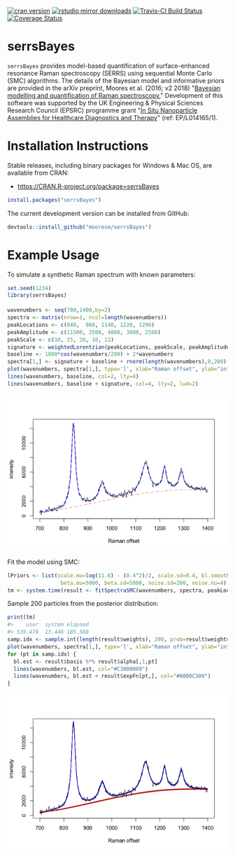 <!-- README.md is generated from README.Rmd. Please edit that file -->
[![cran version](http://www.r-pkg.org/badges/version/serrsBayes)](https://cran.r-project.org/package=serrsBayes) [![rstudio mirror downloads](http://cranlogs.r-pkg.org/badges/grand-total/serrsBayes)](https://github.com/metacran/cranlogs.app) [![Travis-CI Build Status](https://travis-ci.org/mooresm/serrsBayes.svg?branch=master)](https://travis-ci.org/mooresm/serrsBayes) [![Coverage Status](https://img.shields.io/codecov/c/github/mooresm/serrsBayes/master.svg)](https://codecov.io/github/mooresm/serrsBayes?branch=master)

serrsBayes
==========

`serrsBayes` provides model-based quantification of surface-enhanced resonance Raman spectroscopy (SERRS) using sequential Monte Carlo (SMC) algorithms. The details of the Bayesian model and informative priors are provided in the arXiv preprint, Moores et al. (2016; v2 2018) "[Bayesian modelling and quantification of Raman spectroscopy.](https://arxiv.org/abs/1604.07299)" Development of this software was supported by the UK Engineering & Physical Sciences Research Council (EPSRC) programme grant "[In Situ Nanoparticle Assemblies for Healthcare Diagnostics and Therapy](http://gow.epsrc.ac.uk/NGBOViewGrant.aspx?GrantRef=EP/L014165/1)" (ref: EP/L014165/1).

Installation Instructions
=========================

Stable releases, including binary packages for Windows & Mac OS, are available from CRAN:

-   <https://CRAN.R-project.org/package=serrsBayes>

``` r
install.packages("serrsBayes")
```

The current development version can be installed from GitHub:

``` r
devtools::install_github("mooresm/serrsBayes")
```

Example Usage
=============

To simulate a synthetic Raman spectrum with known parameters:

``` r
set.seed(1234)
library(serrsBayes)

wavenumbers <- seq(700,1400,by=2)
spectra <- matrix(nrow=1, ncol=length(wavenumbers))
peakLocations <- c(840,  960, 1140, 1220, 1290)
peakAmplitude <- c(11500, 2500, 4000, 3000, 2500)
peakScale <- c(10, 15, 20, 10, 12)
signature <- weightedLorentzian(peakLocations, peakScale, peakAmplitude, wavenumbers)
baseline <- 1000*cos(wavenumbers/200) + 2*wavenumbers
spectra[1,] <- signature + baseline + rnorm(length(wavenumbers),0,200)
plot(wavenumbers, spectra[1,], type='l', xlab="Raman offset", ylab="intensity")
lines(wavenumbers, baseline, col=2, lty=4)
lines(wavenumbers, baseline + signature, col=4, lty=2, lwd=2)
```

![](inst/image/README-example-1.png)

Fit the model using SMC:

``` r
lPriors <- list(scale.mu=log(11.6) - (0.4^2)/2, scale.sd=0.4, bl.smooth=10^11, bl.knots=50,
                 beta.mu=5000, beta.sd=5000, noise.sd=200, noise.nu=4)
tm <- system.time(result <- fitSpectraSMC(wavenumbers, spectra, peakLocations, lPriors))
```

Sample 200 particles from the posterior distribution:

``` r
print(tm)
#>    user  system elapsed 
#> 539.478  13.446 185.588
samp.idx <- sample.int(length(result$weights), 200, prob=result$weights)
plot(wavenumbers, spectra[1,], type='l', xlab="Raman offset", ylab="intensity")
for (pt in samp.idx) {
  bl.est <- result$basis %*% result$alpha[,1,pt]
  lines(wavenumbers, bl.est, col="#C3000009")
  lines(wavenumbers, bl.est + result$expFn[pt,], col="#0000C309")
}
```

![](inst/image/README-plotting-1.png)
